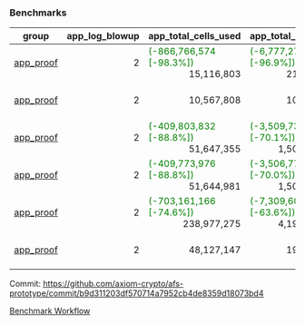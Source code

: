 ### Benchmarks
| group | app_log_blowup | app_total_cells_used | app_total_cycles | app_total_proof_time_ms | leaf_log_blowup | leaf_total_cells_used | leaf_total_cycles | leaf_total_proof_time_ms | max_segment_length | instance | alloc |
|---|---|---|---|---|---|---|---|---|---|---|---|
| [ app_proof ](https://github.com/axiom-crypto/afs-prototype/blob/gh-pages/benchmarks-pr/984/individual/base64_json-2-2-1048476-64cpu-linux-arm64-mimalloc.md) | <div style='text-align: right'> 2 </div>  | <span style='color: green'>(-866,766,574 [-98.3%])</span><div style='text-align: right'> 15,116,803 </div>  | <span style='color: green'>(-6,777,270 [-96.9%])</span><div style='text-align: right'> 217,347 </div>  | <span style='color: green'>(-38,326.0 [-95.2%])</span><div style='text-align: right'> 1,945.0 </div>  | <div style='text-align: right'> - </div>  | <div style='text-align: right'> - </div>  | <div style='text-align: right'> - </div>  | <div style='text-align: right'> - </div>  | 1048476 | 64cpu-linux-arm64 | mimalloc |
| [ app_proof ](https://github.com/axiom-crypto/afs-prototype/blob/gh-pages/benchmarks-pr/984/individual/ecrecover-2-2-1048476-64cpu-linux-arm64-mimalloc.md) | <div style='text-align: right'> 2 </div>  | <div style='text-align: right'> 10,567,808 </div>  | <div style='text-align: right'> 106,444 </div>  | <span style='color: red'>(+74.0 [+4.1%])</span><div style='text-align: right'> 1,870.0 </div>  | <div style='text-align: right'> - </div>  | <div style='text-align: right'> - </div>  | <div style='text-align: right'> - </div>  | <div style='text-align: right'> - </div>  | 1048476 | 64cpu-linux-arm64 | mimalloc |
| [ app_proof ](https://github.com/axiom-crypto/afs-prototype/blob/gh-pages/benchmarks-pr/984/individual/fibonacci-2-2-1048476-64cpu-linux-arm64-mimalloc.md) | <div style='text-align: right'> 2 </div>  | <span style='color: green'>(-409,803,832 [-88.8%])</span><div style='text-align: right'> 51,647,355 </div>  | <span style='color: green'>(-3,509,734 [-70.1%])</span><div style='text-align: right'> 1,500,219 </div>  | <span style='color: green'>(-21,545.0 [-80.6%])</span><div style='text-align: right'> 5,170.0 </div>  | <div style='text-align: right'> - </div>  | <div style='text-align: right'> - </div>  | <div style='text-align: right'> - </div>  | <div style='text-align: right'> - </div>  | 1048476 | 64cpu-linux-arm64 | mimalloc |
| [ app_proof ](https://github.com/axiom-crypto/afs-prototype/blob/gh-pages/benchmarks-pr/984/individual/fibonacci-2-2-1048476-64cpu-linux-x64-jemalloc.md) | <div style='text-align: right'> 2 </div>  | <span style='color: green'>(-409,773,976 [-88.8%])</span><div style='text-align: right'> 51,644,981 </div>  | <span style='color: green'>(-3,506,777 [-70.0%])</span><div style='text-align: right'> 1,500,219 </div>  | <span style='color: green'>(-22,596.0 [-78.9%])</span><div style='text-align: right'> 6,038.0 </div>  | <div style='text-align: right'> - </div>  | <div style='text-align: right'> - </div>  | <div style='text-align: right'> - </div>  | <div style='text-align: right'> - </div>  | 1048476 | 64cpu-linux-x64 | jemalloc |
| [ app_proof ](https://github.com/axiom-crypto/afs-prototype/blob/gh-pages/benchmarks-pr/984/individual/regex-2-2-1048476-64cpu-linux-arm64-mimalloc.md) | <div style='text-align: right'> 2 </div>  | <span style='color: green'>(-703,161,166 [-74.6%])</span><div style='text-align: right'> 238,977,275 </div>  | <span style='color: green'>(-7,309,600 [-63.6%])</span><div style='text-align: right'> 4,190,904 </div>  | <span style='color: green'>(-35,627.0 [-68.3%])</span><div style='text-align: right'> 16,558.0 </div>  | <div style='text-align: right'> - </div>  | <div style='text-align: right'> - </div>  | <div style='text-align: right'> - </div>  | <div style='text-align: right'> - </div>  | 1048476 | 64cpu-linux-arm64 | mimalloc |
| [ app_proof ](https://github.com/axiom-crypto/afs-prototype/blob/gh-pages/benchmarks-pr/984/individual/verify_fibair-2-2-1048476-64cpu-linux-arm64-mimalloc.md) | <div style='text-align: right'> 2 </div>  | <div style='text-align: right'> 48,127,147 </div>  | <div style='text-align: right'> 198,582 </div>  | <span style='color: green'>(-20.0 [-0.7%])</span><div style='text-align: right'> 2,901.0 </div>  | <div style='text-align: right'> - </div>  | <div style='text-align: right'> - </div>  | <div style='text-align: right'> - </div>  | <div style='text-align: right'> - </div>  | 1048476 | 64cpu-linux-arm64 | mimalloc |


Commit: https://github.com/axiom-crypto/afs-prototype/commit/b9d311203df570714a7952cb4de8359d18073bd4

[Benchmark Workflow](https://github.com/axiom-crypto/afs-prototype/actions/runs/12262302638)
